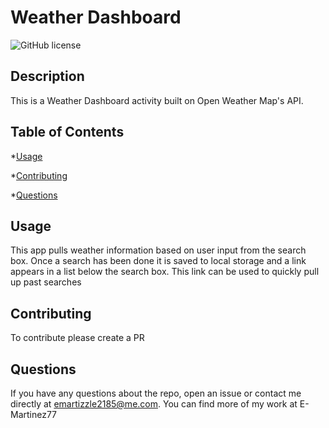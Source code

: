 # Weather Dashboard

![GitHub license](https://img.shields.io/badge/license-MIT-blue.svg)

## Description

This is a Weather Dashboard activity built on Open Weather Map's API.

## Table of Contents

\*[Usage](#usage)

\*[Contributing](#contributing)

\*[Questions](#tests)

## Usage

This app pulls weather information based on user input from the search box. Once a search has been done it is saved to local storage and a link appears in a list below the search box. This link can be used to quickly pull up past searches

## Contributing

To contribute please create a PR

## Questions

If you have any questions about the repo, open an issue or contact me directly at emartizzle2185@me.com.
You can find more of my work at E-Martinez77
